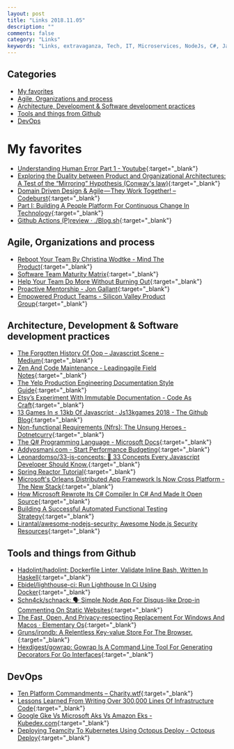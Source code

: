 ```yaml
---
layout: post
title: "Links 2018.11.05"
description: ""
comments: false
category: "Links"
keywords: "Links, extravaganza, Tech, IT, Microservices, NodeJs, C#, Javascript, Solution architecture"
---
```


## Categories ##
* [My favorites](#favorites)
* [Agile, Organizations and process](#agile)
* [Architecture, Development & Software development practices](#development)
* [Tools and things from Github](#tools)
* [DevOps](#devops)

# My favorites<a name="favorites"></a> #

* [Understanding Human Error Part 1 - Youtube](https://www.youtube.com/watch?v=Fw3SwEXc3PU){:target="_blank"}
* [Exploring the Duality between Product and Organizational Architectures: A Test of the “Mirroring” Hypothesis (Conway's law)](https://www.hbs.edu/faculty/Publication%20Files/08-039_1861e507-1dc1-4602-85b8-90d71559d85b.pdf){:target="_blank"}
* [Domain Driven Design & Agile — They Work Together! – Codeburst](https://codeburst.io/domain-driven-design-agile-they-work-together-329f059923f5){:target="_blank"}
* [Part I: Building A People Platform For Continuous Change In Technology](https://medium.com/directed-discovery/building-a-people-platform-for-continuous-change-in-technology-218fd9ee60c3){:target="_blank"}
* [Github Actions (P)review · ./Blog.sh](https://uppuiu.com/2018/11/02/GitHub-actions-review/){:target="_blank"}

## Agile, Organizations and process<a name="agile"></a> ##

* [Reboot Your Team By Christina Wodtke - Mind The Product](https://www.mindtheproduct.com/2018/07/reboot-your-team-by-christina-wodtke/){:target="_blank"}
* [Software Team Maturity Matrix](https://deanhume.com/software-team-maturity-matrix/){:target="_blank"}
* [Help Your Team Do More Without Burning Out](https://hbr.org/2018/10/help-your-team-do-more-without-burning-out?__s=wakwmyepmhismx8ehtnp){:target="_blank"}
* [Proactive Mentorship - Jon Gallant](https://blog.jongallant.com/2018/10/proactive-mentorship/){:target="_blank"}
* [Empowered Product Teams - Silicon Valley Product Group](https://svpg.com/empowered-product-teams/){:target="_blank"}

## Architecture, Development & Software development practices <a name="development"></a> ##

* [The Forgotten History Of Oop – Javascript Scene – Medium](https://medium.com/javascript-scene/the-forgotten-history-of-oop-88d71b9b2d9f){:target="_blank"}
* [Zen And Code Maintenance - Leadingagile Field Notes](https://www.leadingagile.com/2018/10/zen-and-code-maintenance/){:target="_blank"}
* [The Yelp Production Engineering Documentation Style Guide](https://engineeringblog.yelp.com/2018/10/yelp-production-engineering-documentation-style-guide.html){:target="_blank"}
* [Etsy’s Experiment With Immutable Documentation - Code As Craft](https://codeascraft.com/2018/10/10/etsys-experiment-with-immutable-documentation/){:target="_blank"}
* [13 Games In ≤ 13kb Of Javascript · Js13kgames 2018 - The Github Blog](https://blog.github.com/2018-10-05-js13kgames-highlights-2018/){:target="_blank"}
* [Non-functional Requirements (Nfrs): The Unsung Heroes - Dotnetcurry](https://www.dotnetcurry.com/project-management/1462/non-functional-requirements-nfrs){:target="_blank"}
* [The Q# Programming Language - Microsoft Docs](https://docs.microsoft.com/en-us/quantum/quantum-qr-intro?view=qsharp-preview){:target="_blank"} 
* [Addyosmani.com - Start Performance Budgeting](https://addyosmani.com/blog/performance-budgets/){:target="_blank"}
* [Leonardomso/33-js-concepts: 📜 33 Concepts Every Javascript Developer Should Know.](https://github.com/leonardomso/33-js-concepts#readme){:target="_blank"}
* [Spring Reactor Tutorial](https://stackabuse.com/spring-reactor-tutorial/){:target="_blank"}
* [Microsoft's Orleans Distributed App Framework Is Now Cross Platform - The New Stack](https://thenewstack.io/microsofts-orleans-distributed-app-framework-is-now-cross-platform/){:target="_blank"}
* [How Microsoft Rewrote Its C# Compiler In C# And Made It Open Source](https://medium.com/microsoft-open-source-stories/how-microsoft-rewrote-its-c-compiler-in-c-and-made-it-open-source-4ebed5646f98){:target="_blank"}
* [Building A Successful Automated Functional Testing Strategy](https://www.simform.com/automated-functional-testing/){:target="_blank"}
* [Lirantal/awesome-nodejs-security: Awesome Node.js Security Resources](https://github.com/lirantal/awesome-nodejs-security){:target="_blank"}

## Tools and things from Github <a name="tools"></a> ##

* [Hadolint/hadolint: Dockerfile Linter, Validate Inline Bash, Written In Haskell](https://github.com/hadolint/hadolint){:target="_blank"}
* [Ebidel/lighthouse-ci: Run Lighthouse In Ci Using Docker](https://github.com/ebidel/lighthouse-ci#3-call-lighthouse-ci){:target="_blank"}
* [Schn4ck/schnack: 🗣️ Simple Node App For Disqus-like Drop-in Commenting On Static Websites](https://github.com/schn4ck/schnack){:target="_blank"}
* [The Fast, Open, And Privacy-respecting Replacement For Windows And Macos ⋅ Elementary Os](https://elementary.io/){:target="_blank"}
* [Gruns/irondb: A Relentless Key-value Store For The Browser.](https://github.com/gruns/irondb){:target="_blank"}
* [Hexdigest/gowrap: Gowrap Is A Command Line Tool For Generating Decorators For Go Interfaces](https://github.com/hexdigest/gowrap){:target="_blank"}

## DevOps<a name="devops"></a> ##

* [Ten Platform Commandments – Charity.wtf](https://charity.wtf/2018/10/24/ten-platform-commandments/){:target="_blank"}
* [Lessons Learned From Writing Over 300,000 Lines Of Infrastructure Code](https://www.slideshare.net/brikis98/lessons-learned-from-writing-over-300000-lines-of-infrastructure-code-120597849){:target="_blank"}
* [Google Gke Vs Microsoft Aks Vs Amazon Eks - Kubedex.com](https://kubedex.com/google-gke-vs-microsoft-aks-vs-amazon-eks/){:target="_blank"}
* [Deploying Teamcity To Kubernetes Using Octopus Deploy - Octopus Deploy](https://octopus.com/blog/deploying-teamcity-to-kubernetes){:target="_blank"}
